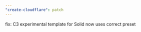 ```yaml
---
"create-cloudflare": patch
---
```


fix: C3 experimental template for Solid now uses correct preset
